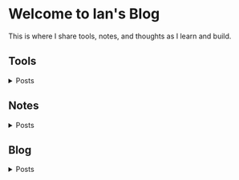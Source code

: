 # Welcome to Ian's Blog
This is where I share tools, notes, and thoughts as I learn and build.

## Tools
<details>
  <summary>Posts</summary>
  <ul>
    <li>
      <details>
        <summary>Python Code</summary>
        <ul>
          <li><a href="https://github.com/Liuian/pages-blog/tree/main/tools/python_code/find_large_file">find_large_file</a></li>
          <li><a href="https://github.com/Liuian/pages-blog/tree/main/tools/python_code/merge_jpgs_pdfs">merge_jpgs_pdfs</a></li>
          <li><a href="https://github.com/Liuian/pages-blog/tree/main/tools/python_code/paysdesfees">paysdesfees</a></li>
          <li><a href="https://github.com/Liuian/pages-blog/tree/main/tools/python_code/whisper_audio_to_txt">whisper_audio_to_txt</a></li>
        </ul>
      </details>
    </li>
    <li><a href="https://liuian.github.io/pages-blog/en/tools/autohotkey">autohotkey</a></li>
    <li><a href="https://liuian.github.io/pages-blog/tools/docker">docker</a></li>
    <li><a href="https://liuian.github.io/pages-blog/tools/excel">excel</a></li>
    <li><a href="https://liuian.github.io/pages-blog/tools/flowchart">flowchart</a></li>
    <li><a href="https://liuian.github.io/pages-blog/tools/gis_qgis_overpass">gis_qgis_overpass</a></li>
    <li><a href="https://liuian.github.io/pages-blog/tools/git">git</a></li>
    <li><a href="https://liuian.github.io/pages-blog/tools/github_pages">github pages</a></li>
    <li><a href="https://liuian.github.io/pages-blog/tools/linux">linux</a></li>
    <li><a href="https://liuian.github.io/pages-blog/tools/markdown">markdown</a></li>
    <li><a href="https://liuian.github.io/pages-blog/tools/marp">marp</a></li>
    <li><a href="https://liuian.github.io/pages-blog/tools/miniconda">miniconda</a></li>
    <li><a href="https://liuian.github.io/pages-blog/tools/notes">notes</a></li>
    <li><a href="https://liuian.github.io/pages-blog/tools/python">python</a></li>
    <li><a href="https://liuian.github.io/pages-blog/tools/redmine">redmine</a></li>
    <li><a href="https://liuian.github.io/pages-blog/tools/vscode">vscode</a></li>
    <li><a href="https://liuian.github.io/pages-blog/tools/whisper_audio_to_txt">whisper_audio_to_txt</a></li>
    <li><a href="https://liuian.github.io/pages-blog/tools/wins">wins</a></li>
  </ul>
</details>

## Notes
<details>
  <summary>Posts</summary>
  <ul>
    <li><a href="https://liuian.github.io/pages-blog/notes/depth_first_search_in_python">depth_first_search_in_python</a></li>
    <li><a href="https://liuian.github.io/pages-blog/notes/time_complexity">time_complexity</a></li>
  </ul>
</details>

## Blog
<details>
  <summary>Posts</summary>
  <ul>
    <li><a href="https://liuian.github.io/pages-blog/blog/sleep-1">Sleep 1</a></li>
    <li><a href="https://liuian.github.io/pages-blog/blog/sleep-2">Sleep 2</a></li>
    <li><a href="https://liuian.github.io/pages-blog/blog/sleep-3">Sleep 3</a></li>
  </ul>
</details>
